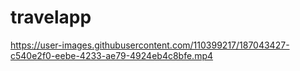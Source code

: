# travelapp

https://user-images.githubusercontent.com/110399217/187043427-c540e2f0-eebe-4233-ae79-4924eb4c8bfe.mp4

